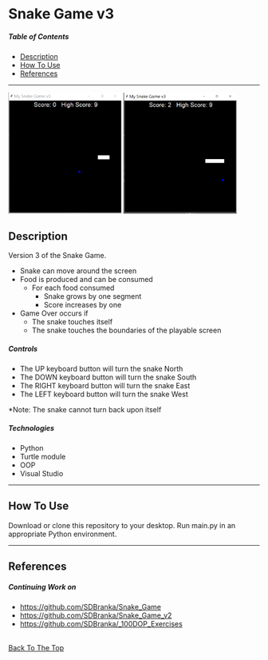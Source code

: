 # Snake Game v3

##### Table of Contents

- [Description](#description)
- [How To Use](#how-to-use)
- [References](#references)

---

<p float="center">
    <img src="https://github.com/SDBranka/Snake_Game_v3/blob/main/Resources/Game_Start_screenshot.png" width=45% alt="game start image"/>
    <img src="https://github.com/SDBranka/Snake_Game_v3/blob/main/Resources/Game_Play_screenshot.png" width=45% alt="game play image"/>
</p>

## Description

Version 3 of the Snake Game. 
<ul>
    <li>Snake can move around the screen</li>
    <li>Food is produced and can be consumed
        <ul><li>For each food consumed
            <ul>
                <li>Snake grows by one segment</li>
                <li>Score increases by one</li>
            </ul></li>
        </ul></li>
    <li>Game Over occurs if
        <ul>
            <li>The snake touches itself</li>
            <li>The snake touches the boundaries of the playable screen</li>
        </ul>
    </li>
</ul>

##### Controls

- The UP keyboard button will turn the snake North 
- The DOWN keyboard button will turn the snake South
- The RIGHT keyboard button will turn the snake East
- The LEFT keyboard button will turn the snake West 

*Note: The snake cannot turn back upon itself

##### Technologies

- Python
- Turtle module
- OOP
- Visual Studio

---

## How To Use

Download or clone this repository to your desktop. Run main.py in an appropriate Python environment.

---

## References

##### Continuing Work on
- https://github.com/SDBranka/Snake_Game
- https://github.com/SDBranka/Snake_Game_v2 
- https://github.com/SDBranka/_100DOP_Exercises

\
[Back To The Top](#snake-game-v3)